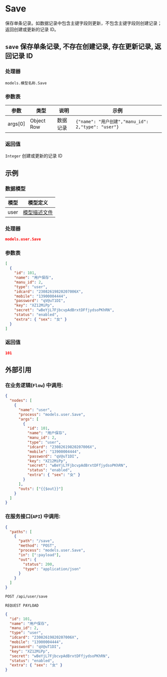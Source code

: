 # Save

保存单条记录。如数据记录中包含主键字段则更新，不包含主键字段则创建记录；返回创建或更新的记录 ID。

## `save` 保存单条记录, 不存在创建记录, 存在更新记录, 返回记录 ID

### 处理器

`models.模型名称.Save`

### 参数表

| 参数    | 类型       | 说明     | 示例                                               |
| ------- | ---------- | -------- | -------------------------------------------------- |
| args[0] | Object Row | 数据记录 | `{"name": "用户创建","manu_id": 2,"type": "user"}` |

### 返回值

`Integer` 创建或更新的记录 ID

## 示例

### 数据模型

| 模型 | 模型定义                              |
| ---- | ------------------------------------- |
| user | [模型描述文件](../examples/user.json) |

### 处理器

```json
models.user.Save
```

### 参数表

```json
[
  {
    "id": 101,
    "name": "用户保存",
    "manu_id": 2,
    "type": "user",
    "idcard": "23082619820207006X",
    "mobile": "13900004444",
    "password": "qV@uT1DI",
    "key": "XZ12MiPp",
    "secret": "wBeYjL7FjbcvpAdBrxtDFfjydsoPKhRN",
    "status": "enabled",
    "extra": { "sex": "女" }
  }
]
```

### 返回值

```json
101
```

## 外部引用

### 在业务逻辑(`Flow`) 中调用:

```json
{
  "nodes": [
    {
      "name": "user",
      "process": "models.user.Save",
      "args": [
        {
          "id": 101,
          "name": "用户保存",
          "manu_id": 2,
          "type": "user",
          "idcard": "23082619820207006X",
          "mobile": "13900004444",
          "password": "qV@uT1DI",
          "key": "XZ12MiPp",
          "secret": "wBeYjL7FjbcvpAdBrxtDFfjydsoPKhRN",
          "status": "enabled",
          "extra": { "sex": "女" }
        }
      ],
      "outs": ["{{$out}}"]
    }
  ]
}
```

### 在服务接口(`API`) 中调用:

```json
{
  "paths": [
    {
      "path": "/save",
      "method": "POST",
      "process": "models.user.Save",
      "in": [":payload"],
      "out": {
        "status": 200,
        "type": "application/json"
      }
    }
  ]
}
```

```bash
POST /api/user/save
```

`REQUEST PAYLOAD`

```json
{
  "id": 101,
  "name": "用户保存",
  "manu_id": 2,
  "type": "user",
  "idcard": "23082619820207006X",
  "mobile": "13900004444",
  "password": "qV@uT1DI",
  "key": "XZ12MiPp",
  "secret": "wBeYjL7FjbcvpAdBrxtDFfjydsoPKhRN",
  "status": "enabled",
  "extra": { "sex": "女" }
}
```
